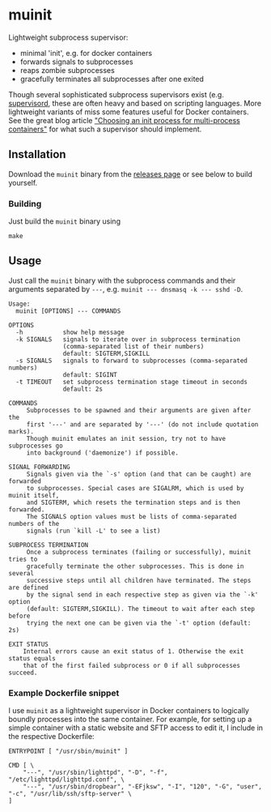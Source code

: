 # muinit

Lightweight subprocess supervisor:

- minimal 'init', e.g. for docker containers
- forwards signals to subprocesses
- reaps zombie subprocesses
- gracefully terminates all subprocesses after one exited

Though several sophisticated subprocess supervisors exist (e.g.
[supervisord](http://supervisord.org/), these are often heavy and
based on scripting languages. More lightweight variants of miss some
features useful for Docker containers. See the great blog article
["Choosing an init process for multi-process
containers"](https://ahmet.im/blog/minimal-init-process-for-containers/)
for what such a supervisor should implement.

## Installation

Download the `muinit` binary from the [releases
page](https://github.com/swillner/muinit/releases/latest) or see below
to build yourself.

### Building

Just build the `muinit` binary using

```
make
```

## Usage

Just call the `muinit` binary with the subprocess commands and their
arguments separated by `---`, e.g. `muinit --- dnsmasq -k --- sshd
-D`.

```
Usage:
  muinit [OPTIONS] --- COMMANDS

OPTIONS
  -h           show help message
  -k SIGNALS   signals to iterate over in subprocess termination
               (comma-separated list of their numbers)
               default: SIGTERM,SIGKILL
  -s SIGNALS   signals to forward to subprocesses (comma-separated numbers)
               default: SIGINT
  -t TIMEOUT   set subprocess termination stage timeout in seconds
               default: 2s

COMMANDS
     Subprocesses to be spawned and their arguments are given after the
     first '---' and are separated by '---' (do not include quotation marks).
     Though muinit emulates an init session, try not to have subprocesses go
     into background ('daemonize') if possible.

SIGNAL FORWARDING
     Signals given via the `-s' option (and that can be caught) are forwarded
     to subprocesses. Special cases are SIGALRM, which is used by muinit itself,
     and SIGTERM, which resets the termination steps and is then forwarded.
     The SIGNALS option values must be lists of comma-separated numbers of the
     signals (run `kill -L' to see a list)

SUBPROCESS TERMINATION
     Once a subprocess terminates (failing or successfully), muinit tries to
     gracefully terminate the other subprocesses. This is done in several
     successive steps until all children have terminated. The steps are defined
     by the signal send in each respective step as given via the `-k' option
     (default: SIGTERM,SIGKILL). The timeout to wait after each step before
     trying the next one can be given via the `-t' option (default: 2s)

EXIT STATUS
    Internal errors cause an exit status of 1. Otherwise the exit status equals
    that of the first failed subprocess or 0 if all subprocesses succeed.
```

### Example Dockerfile snippet

I use `muinit` as a lightweight supervisor in Docker containers to
logically boundly processes into the same container. For example, for
setting up a simple container with a static website and SFTP access to
edit it, I include in the respective Dockerfile:

```
ENTRYPOINT [ "/usr/sbin/muinit" ]

CMD [ \
    "---", "/usr/sbin/lighttpd", "-D", "-f", "/etc/lighttpd/lighttpd.conf", \
    "---", "/usr/sbin/dropbear", "-EFjksw", "-I", "120", "-G", "user", "-c", "/usr/lib/ssh/sftp-server" \
]
```
